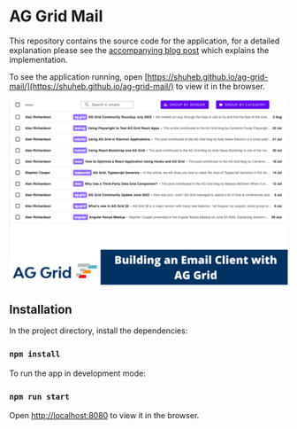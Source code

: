 # AG Grid Mail

This repository contains the source code for the application, for a detailed explanation please see the [accompanying blog post](https://blog.ag-grid.com/build-email-client-with-ag-grid-like-gmail/) which explains the implementation.

To see the application running, open [https://shuheb.github.io/ag-grid-mail/](https://shuheb.github.io/ag-grid-mail/) to view it in the browser.

![alt text](./mail-app-feature-image.png "AG Grid Mail App")

## Installation

In the project directory, install the dependencies:
### `npm install`

To run the app in development mode:
### `npm run start`

Open [http://localhost:8080](http://localhost:8080) to view it in the browser.